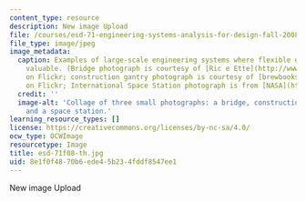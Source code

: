 ```yaml
---
content_type: resource
description: New image Upload
file: /courses/esd-71-engineering-systems-analysis-for-design-fall-2008/8e1f0f4870b6ede45b234fddf8547ee1_esd-71f08-th.jpg
file_type: image/jpeg
image_metadata:
  caption: Examples of large-scale engineering systems where flexible design can be
    valuable. (Bridge photograph is courtesy of [Ric e Ette](http://www.flickr.com/photos/ricardo_ferreira/2085996544/)
    on Flickr; construction gantry photograph is courtesy of [brewbooks](http://www.flickr.com/photos/brewbooks/335944629/)
    on Flickr; International Space Station photograph is from [NASA](http://www.nasa.gov/centers/glenn/home/index.html#.U8y1EfmSzS4).)
  credit: ''
  image-alt: 'Collage of three small photographs: a bridge, construction equipment,
    and a space station.'
learning_resource_types: []
license: https://creativecommons.org/licenses/by-nc-sa/4.0/
ocw_type: OCWImage
resourcetype: Image
title: esd-71f08-th.jpg
uid: 8e1f0f48-70b6-ede4-5b23-4fddf8547ee1
---
```

New image Upload